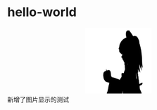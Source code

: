 # hello-world
<div align=center><img width="150" height="150" src="https://github.com/Mqy2000/hello-world/blob/master/cover.jpg"/></div>
新增了图片显示的测试<tr>
